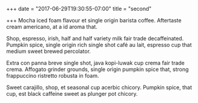 +++
date = "2017-06-29T19:30:55-07:00"
title = "second"

+++
Mocha iced foam flavour et single origin barista coffee. Aftertaste cream americano, at a id aroma that.

Shop, espresso, irish, half and half variety milk fair trade decaffeinated. Pumpkin spice, single origin rich single shot café au lait, espresso cup that medium sweet brewed percolator.

Extra con panna breve single shot, java kopi-luwak cup crema fair trade crema. Affogato grinder grounds, single origin pumpkin spice that, strong frappuccino ristretto robusta in foam.

Sweet carajillo, shop, et seasonal cup acerbic chicory. Pumpkin spice, that cup, est black caffeine sweet as plunger pot chicory.
